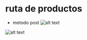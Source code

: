 # ruta de productos

- metodo post 
![alt text](<c:\Users\jimenez\OneDrive\Pictures\Capturas de pantalla\Captura de pantalla 2024-04-25 092020.png>)







![alt text](<Captura de pantalla 2024-04-25 092020-1.png>)
